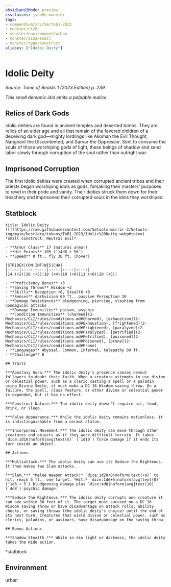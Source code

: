 ```yaml
---
obsidianUIMode: preview
cssclasses: json5e-monster
tags:
- compendium/src/5e/tob1-2023
- monster/cr/8
- monster/environment/urban
- monster/size/small
- monster/type/construct
aliases: ["Idolic Deity"]
---
```

# Idolic Deity
*Source: Tome of Beasts 1 (2023 Edition) p. 239*  

*This small demonic idol emits a palpable malice.*

## Relics of Dark Gods

Idolic deities are found in ancient temples and deserted tombs. They are relics of an elder age and all that remain of the favored children of a deceiving dark god—mighty lordlings like Akoman the Evil Thought, Nanghant the Discontented, and Sarvar the Oppressor. Sent to consume the souls of those worshiping gods of light, these beings of shadow and sand labor slowly through corruption of the soul rather than outright war.

## Imprisoned Corruption

The first idolic deities were created when corrupted ancient tribes and their priests began worshiping idols as gods, forsaking their masters' purposes to revel in their pride and vanity. Their deities struck them down for their treachery and imprisoned their corrupted souls in the idols they worshiped.

## Statblock

```ad-statblock
title: Idolic Deity
![](https://raw.githubusercontent.com/5etools-mirror-3/5etools-img/main/bestiary/tokens/ToB1-2023/Idolic%20Deity.webp#token)
*Small construct, Neutral Evil*

- **Armor Class** 17 (natural armor)
- **Hit Points** 105 (`14d6 + 56`)
- **Speed** 0 ft., fly 30 ft. (hover)

|STR|DEX|CON|INT|WIS|CHA|
|:---:|:---:|:---:|:---:|:---:|:---:|
|14 (+2)|20 (+5)|18 (+4)|10 (+0)|11 (+0)|20 (+5)|

- **Proficiency Bonus** +3
- **Saving Throws** Wisdom +3
- **Skills** Deception +8, Stealth +8
- **Senses** darkvision 60 ft., passive Perception 10
- **Damage Resistances** bludgeoning, piercing, slashing from nonmagical attacks
- **Damage Immunities** poison, psychic
- **Condition Immunities** [charmed](2-Mechanics/CLI/rules/conditions.md#Charmed), [exhaustion](2-Mechanics/CLI/rules/conditions.md#Exhaustion), [frightened](2-Mechanics/CLI/rules/conditions.md#Frightened), [paralyzed](2-Mechanics/CLI/rules/conditions.md#Paralyzed), [petrified](2-Mechanics/CLI/rules/conditions.md#Petrified), [poisoned](2-Mechanics/CLI/rules/conditions.md#Poisoned), [prone](2-Mechanics/CLI/rules/conditions.md#Prone)
- **Languages** Abyssal, Common, Infernal, telepathy 60 ft.
- **Challenge** 8

## Traits

***Apostasy Aura.*** The idolic deity's presence causes devout followers to doubt their faith. When a creature attempts to use divine or celestial power, such as a cleric casting a spell or a paladin using Divine Smite, it must make a DC 16 Wisdom saving throw. On a failure, the spell, class feature, or other divine or celestial power is expended, but it has no effect.

***Construct Nature.*** The idolic deity doesn't require air, food, drink, or sleep.

***False Appearance.*** While the idolic deity remains motionless, it is indistinguishable from a normal statue.

***Incorporeal Movement.*** The idolic deity can move through other creatures and objects as if they were difficult terrain. It takes `dice:1d10|noform|avg|text(5)` (`1d10`) force damage if it ends its turn inside an object.

## Actions

***Multiattack.*** The idolic deity can use its Seduce the Righteous. It then makes two Slam attacks.

***Slam.*** *Melee Weapon Attack:* `dice:1d20+8|noform|text(+8)` to hit, reach 5 ft., one target. *Hit:* `dice:1d6+5|noform|avg|text(8)` (`1d6 + 5`) bludgeoning damage plus `dice:4d8|noform|avg|text(18)` (`4d8`) psychic damage.

***Seduce the Righteous.*** The idolic deity corrupts one creature it can see within 30 feet of it. The target must succeed on a DC 16 Wisdom saving throw or have disadvantage on attack rolls, ability checks, or saving throws (the idolic deity's choice) until the end of its next turn. Creatures that wield divine or celestial power, such as clerics, paladins, or aasimars, have disadvantage on the saving throw.

## Bonus Actions

***Shadow Stealth.*** While in dim light or darkness, the idolic deity takes the Hide action.
```
^statblock

## Environment

urban